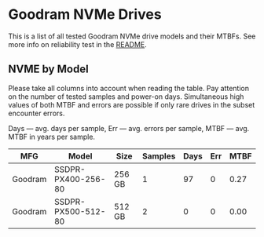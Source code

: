 Goodram NVMe Drives
===================

This is a list of all tested Goodram NVMe drive models and their MTBFs. See more
info on reliability test in the [README](https://github.com/linuxhw/SMART).

NVME by Model
------------

Please take all columns into account when reading the table. Pay attention on the
number of tested samples and power-on days. Simultaneous high values of both MTBF
and errors are possible if only rare drives in the subset encounter errors.

Days — avg. days per sample,
Err  — avg. errors per sample,
MTBF — avg. MTBF in years per sample.

| MFG       | Model              | Size   | Samples | Days  | Err   | MTBF   |
|-----------|--------------------|--------|---------|-------|-------|--------|
| Goodram   | SSDPR-PX400-256-80 | 256 GB | 1       | 97    | 0     | 0.27   |
| Goodram   | SSDPR-PX500-512-80 | 512 GB | 2       | 0     | 0     | 0.00   |
